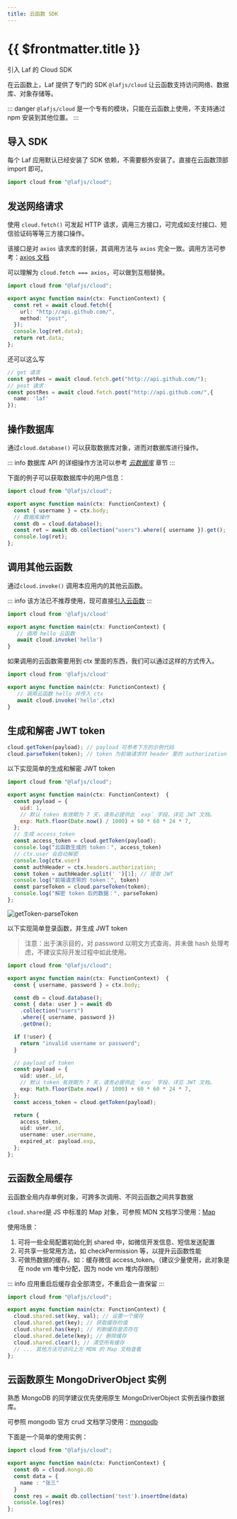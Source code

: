 ```yaml
---
title: 云函数 SDK
---
```


# {{ $frontmatter.title }}

引入 Laf 的 Cloud SDK

在云函数上，Laf 提供了专门的 SDK `@lafjs/cloud` 让云函数支持访问网络、数据库、对象存储等。

::: danger
`@lafjs/cloud` 是一个专有的模块，只能在云函数上使用，不支持通过 npm 安装到其他位置。
:::

## 导入 SDK

每个 Laf 应用默认已经安装了 SDK 依赖，不需要额外安装了。直接在云函数顶部 import 即可。

```js
import cloud from "@lafjs/cloud";
```

## 发送网络请求

使用 `cloud.fetch()` 可发起 HTTP 请求，调用三方接口，可完成如支付接口、短信验证码等等三方接口操作。

该接口是对 `axios` 请求库的封装，其调用方法与 `axios` 完全一致。调用方法可参考：[axios 文档](https://www.axios-http.cn/docs/api_intro)

可以理解为 `cloud.fetch === axios`，可以做到互相替换。

```typescript
import cloud from "@lafjs/cloud";

export async function main(ctx: FunctionContext) {
  const ret = await cloud.fetch({
    url: "http://api.github.com/",
    method: "post",
  });
  console.log(ret.data);
  return ret.data;
};
```

还可以这么写

```typescript
// get 请求
const getRes = await cloud.fetch.get("http://api.github.com/");
// post 请求
const postRes = await cloud.fetch.post("http://api.github.com/",{
  name: 'laf'
});
```

## 操作数据库

通过`cloud.database()` 可以获取数据库对象，进而对数据库进行操作。

::: info
数据库 API 的详细操作方法可以参考 _[云数据库](/guide/db/)_ 章节
:::

下面的例子可以获取数据库中的用户信息：

```typescript
import cloud from "@lafjs/cloud";

export async function main(ctx: FunctionContext) {
  const { username } = ctx.body;
  // 数据库操作
  const db = cloud.database();
  const ret = await db.collection("users").where({ username }).get();
  console.log(ret);
};
```

## 调用其他云函数

通过`cloud.invoke()` 调用本应用内的其他云函数。

::: info
该方法已不推荐使用，现可直接[引入云函数](#云函数引入)
:::

```typescript
import cloud from '@lafjs/cloud'

export async function main(ctx: FunctionContext) {
   // 调用 hello 云函数
   await cloud.invoke('hello')
}
```

如果调用的云函数需要用到 ctx 里面的东西，我们可以通过这样的方式传入。

```typescript
import cloud from '@lafjs/cloud'

export async function main(ctx: FunctionContext) {
   // 调用云函数 hello 并传入 ctx
   await cloud.invoke('hello',ctx)
}
```

## 生成和解密 JWT token

```typescript
cloud.getToken(payload); // payload 可参考下方的示例代码
cloud.parseToken(token); // token 为前端请求时 header 里的 authorization 中的 token
```

以下实现简单的生成和解密 JWT token

```js
import cloud from "@lafjs/cloud";

export async function main(ctx: FunctionContext)  {
  const payload = {
    uid: 1,
    // 默认 token 有效期为 7 天，请务必提供此 `exp` 字段，详见 JWT 文档。
    exp: Math.floor(Date.now() / 1000) + 60 * 60 * 24 * 7,
  };
  // 生成 access_token
  const access_token = cloud.getToken(payload);
  console.log("云函数生成的 token：", access_token)
  // ctx.user 会自动解密
  console.log(ctx.user)
  const authHeader = ctx.headers.authorization;
  const token = authHeader.split(' ')[1]; // 提取 JWT
  console.log("前端请求带的 token：", token)
  const parseToken = cloud.parseToken(token);
  console.log("解密 token 后的数据：", parseToken)
};
```

![getToken-parseToken](/doc-images/getToken-parseToken.png)

以下实现简单登录函数，并生成 JWT token

> 注意：出于演示目的，对 password 以明文方式查询，并未做 hash 处理考虑，不建议实际开发过程中如此使用。

```typescript
import cloud from "@lafjs/cloud";

export async function main(ctx: FunctionContext)  {
  const { username, password } = ctx.body;

  const db = cloud.database();
  const { data: user } = await db
    .collection("users")
    .where({ username, password })
    .getOne();

  if (!user) {
    return "invalid username or password";
  }

  // payload of token
  const payload = {
    uid: user._id,
    // 默认 token 有效期为 7 天，请务必提供此 `exp` 字段，详见 JWT 文档。
    exp: Math.floor(Date.now() / 1000) + 60 * 60 * 24 * 7,
  };
  const access_token = cloud.getToken(payload);

  return {
    access_token,
    uid: user._id,
    username: user.username,
    expired_at: payload.exp,
  };
};
```

## 云函数全局缓存

云函数全局内存单例对象，可跨多次调用、不同云函数之间共享数据

`cloud.shared`是 JS 中标准的 Map 对象，可参照 MDN 文档学习使用：[Map](https://developer.mozilla.org/en-US/docs/Web/JavaScript/Reference/Global_Objects/Map)

使用场景：

1. 可将一些全局配置初始化到 shared 中，如微信开发信息、短信发送配置
2. 可共享一些常用方法，如 checkPermission 等，以提升云函数性能
3. 可做热数据的缓存。如：缓存微信 access_token。（建议少量使用，此对象是在 node vm 堆中分配，因为 node vm 堆内存限制）

::: info
应用重启后缓存会全部清空，不重启会一直保留
:::

```typescript
import cloud from "@lafjs/cloud";

export async function main(ctx: FunctionContext) {
  cloud.shared.set(key, val); // 设置一个缓存
  cloud.shared.get(key); // 获取缓存的值
  cloud.shared.has(key); // 判断缓存是否存在
  cloud.shared.delete(key); // 删除缓存
  cloud.shared.clear(); // 清空所有缓存
  // ... 其他方法可访问上方 MDN 的 Map 文档查看
};
```

## 云函数原生 MongoDriverObject 实例

熟悉 MongoDB 的同学建议优先使用原生 MongoDriverObject 实例去操作数据库。

可参照 mongodb 官方 crud 文档学习使用：[mongodb](https://www.mongodb.com/docs/mongodb-shell/crud/)

下面是一个简单的使用实例：

```typescript
import cloud from "@lafjs/cloud";

export async function main(ctx: FunctionContext) {
  const db = cloud.mongo.db
  const data = { 
    name : "张三"
  }
  const res = await db.collection('test').insertOne(data)
  console.log(res)
};
```
